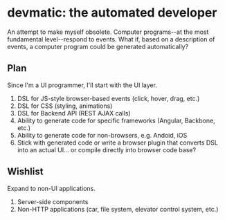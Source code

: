 # devmatic: the automated developer
An attempt to make myself obsolete. Computer programs--at the most fundamental level--respond to events. What if, based on a description of events, a computer program could be generated automatically?

## Plan
Since I'm a UI programmer, I'll start with the UI layer.

1. DSL for JS-style browser-based events (click, hover, drag, etc.)
2. DSL for CSS (styling, animations)
3. DSL for Backend API (REST AJAX calls)
4. Ability to generate code for specific frameworks (Angular, Backbone, etc.)
5. Ability to generate code for non-browsers, e.g. Andoid, iOS
6. Stick with generated code or write a browser plugin that converts DSL into an actual UI... or compile directly into browser code base?

## Wishlist

Expand to non-UI applications.

1. Server-side components
2. Non-HTTP applications (car, file system, elevator control system, etc.)
